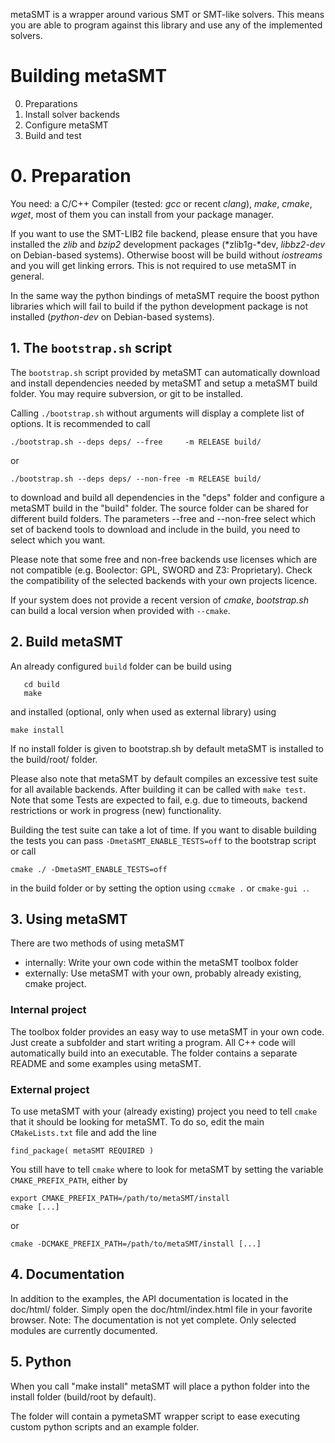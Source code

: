metaSMT is a wrapper around various SMT or SMT-like solvers.
This means you are able to program against this library and use any
of the implemented solvers.

# Building metaSMT

0. Preparations
1. Install solver backends
2. Configure metaSMT
3. Build and test


# 0. Preparation 

You need: a C/C++ Compiler (tested: *gcc* or recent *clang*), *make*, *cmake*, *wget*,
most of them you can install from your package manager.

If you want to use the SMT-LIB2 file backend, please ensure that you have
installed the *zlib* and *bzip2* development packages (*zlib1g-*dev, *libbz2-dev* on
Debian-based systems).  Otherwise boost will be build without *iostreams* and you
will get linking errors. This is not required to use metaSMT in general.

In the same way the python bindings of metaSMT require the boost python
libraries which will fail to build if the python development package is not
installed (*python-dev* on Debian-based systems).

## 1. The `bootstrap.sh` script

The `bootstrap.sh` script provided by metaSMT can automatically download and
install dependencies needed by metaSMT and setup a metaSMT build folder. You
may require subversion, or git to be installed.

Calling `./bootstrap.sh` without arguments will display a complete list of
options. It is recommended to call

 ```
./bootstrap.sh --deps deps/ --free     -m RELEASE build/
```

or

```
./bootstrap.sh --deps deps/ --non-free -m RELEASE build/
```

to download and build all dependencies in the "deps" folder and configure a
metaSMT build in the "build" folder. The source folder can be shared for
different build folders. The parameters --free and --non-free select which
set of backend tools to download and include in the build, you need to select
which you want.

Please note that some free and non-free backends use licenses which
are not compatible (e.g. Boolector: GPL, SWORD and Z3: Proprietary).
Check the compatibility of the selected backends with your own projects
licence.

If your system does not provide a recent version of *cmake*, *bootstrap.sh* can
build a local version when provided with `--cmake`.

## 2. Build metaSMT

An already configured `build` folder can be build using

```
   cd build
   make
```

and installed (optional, only when used as external library) using

  ```make install```

If no install folder is given to bootstrap.sh by default metaSMT is installed
to the build/root/ folder.

Please also note that metaSMT by default compiles an excessive test suite for
all available backends. After building it can be called with `make test`.
Note that some Tests are expected to fail, e.g. due to timeouts, backend
restrictions or work in progress (new) functionality.


Building the test suite can take a lot of time. If you want to disable
building the tests you can  pass `-DmetaSMT_ENABLE_TESTS=off` to the bootstrap
script or call

  ```cmake ./ -DmetaSMT_ENABLE_TESTS=off```

in the build folder or by setting the option using `ccmake .` or
`cmake-gui .`.

## 3. Using metaSMT
There are two methods of using metaSMT
* internally: Write your own code within the metaSMT toolbox folder
* externally: Use metaSMT with your own, probably already existing, cmake project.

### Internal project 

The toolbox folder provides an easy way to use metaSMT in your own code.
Just create a subfolder and start writing a program. All C++ code will
automatically build into an executable. The folder contains a separate README
and some examples using metaSMT.

### External project 
To use metaSMT with your (already existing) project you need to tell `cmake` that it should 
be looking for metaSMT. To do so, edit the main `CMakeLists.txt` file and add the line

    find_package( metaSMT REQUIRED )

You still have to tell `cmake` where to look for metaSMT by setting the variable 
`CMAKE_PREFIX_PATH`, either by

    export CMAKE_PREFIX_PATH=/path/to/metaSMT/install
    cmake [...]

or

    cmake -DCMAKE_PREFIX_PATH=/path/to/metaSMT/install [...]

## 4. Documentation

In addition to the examples, the API documentation is located in the doc/html/
folder. Simply open the doc/html/index.html file in your favorite browser.
Note: The documentation is not yet complete. Only selected modules are
currently documented.

##  5. Python

When you call "make install" metaSMT will place a python folder into the
install folder (build/root by default).

The folder will contain a pymetaSMT wrapper script to ease executing custom
python scripts and an example folder.

